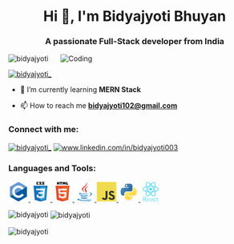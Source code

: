 <h1 align="center">Hi 👋, I'm Bidyajyoti Bhuyan</h1>
<h3 align="center">A passionate Full-Stack developer from India</h3>

<img align="right" alt="Coding" width="400" src="https://cdn.dribbble.com/users/1162077/screenshots/3848914/programmer.gif">

<p align="left"> <img src="https://komarev.com/ghpvc/?username=bidyajyoti&label=Profile%20views&color=0e75b6&style=flat" alt="bidyajyoti" /> </p>

<p align="left"> <a href="https://twitter.com/bidyajyoti_" target="blank"><img src="https://img.shields.io/twitter/follow/bidyajyoti_?logo=twitter&style=for-the-badge" alt="bidyajyoti_" /></a> </p>

- 🌱 I’m currently learning **MERN Stack**

- 📫 How to reach me **bidyajyoti102@gmail.com**

<h3 align="left">Connect with me:</h3>
<p align="left">
<a href="https://twitter.com/bidyajyoti_" target="blank"><img align="center" src="https://raw.githubusercontent.com/rahuldkjain/github-profile-readme-generator/master/src/images/icons/Social/twitter.svg" alt="bidyajyoti_" height="30" width="40" /></a>
<a href="https://linkedin.com/in/www.linkedin.com/in/bidyajyoti003" target="blank"><img align="center" src="https://raw.githubusercontent.com/rahuldkjain/github-profile-readme-generator/master/src/images/icons/Social/linked-in-alt.svg" alt="www.linkedin.com/in/bidyajyoti003" height="30" width="40" /></a>
</p>

<h3 align="left">Languages and Tools:</h3>
<p align="left"> <a href="https://www.cprogramming.com/" target="_blank" rel="noreferrer"> <img src="https://raw.githubusercontent.com/devicons/devicon/master/icons/c/c-original.svg" alt="c" width="40" height="40"/> </a> <a href="https://www.w3schools.com/css/" target="_blank" rel="noreferrer"> <img src="https://raw.githubusercontent.com/devicons/devicon/master/icons/css3/css3-original-wordmark.svg" alt="css3" width="40" height="40"/> </a> <a href="https://www.w3.org/html/" target="_blank" rel="noreferrer"> <img src="https://raw.githubusercontent.com/devicons/devicon/master/icons/html5/html5-original-wordmark.svg" alt="html5" width="40" height="40"/> </a> <a href="https://www.java.com" target="_blank" rel="noreferrer"> <img src="https://raw.githubusercontent.com/devicons/devicon/master/icons/java/java-original.svg" alt="java" width="40" height="40"/> </a> <a href="https://developer.mozilla.org/en-US/docs/Web/JavaScript" target="_blank" rel="noreferrer"> <img src="https://raw.githubusercontent.com/devicons/devicon/master/icons/javascript/javascript-original.svg" alt="javascript" width="40" height="40"/> </a> <a href="https://www.python.org" target="_blank" rel="noreferrer"> <img src="https://raw.githubusercontent.com/devicons/devicon/master/icons/python/python-original.svg" alt="python" width="40" height="40"/> </a> <a href="https://reactjs.org/" target="_blank" rel="noreferrer"> <img src="https://raw.githubusercontent.com/devicons/devicon/master/icons/react/react-original-wordmark.svg" alt="react" width="40" height="40"/> </a> </p>

<p><img align="left" src="https://github-readme-stats.vercel.app/api/top-langs?username=bidyajyoti&show_icons=true&locale=en&layout=compact" alt="bidyajyoti" /></p>

<p>&nbsp;<img align="center" src="https://github-readme-stats.vercel.app/api?username=bidyajyoti&show_icons=true&locale=en" alt="bidyajyoti" /></p>

<p><img align="center" src="https://github-readme-streak-stats.herokuapp.com/?user=bidyajyoti&" alt="bidyajyoti" /></p>
